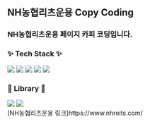 ## NH농협리츠운용 Copy Coding
### NH농협리츠운용 페이지 카피 코딩입니다.

<h3 align="left">✨ Tech Stack ✨</h3>
<div align="left">
  <img src="https://img.shields.io/badge/HTML-E34F26?style=for-the-badge&logo=HTML5&logoColor=white"/>
  <img src="https://img.shields.io/badge/CSS-1572B6?style=for-the-badge&logo=CSS3&logoColor=white"/>
  <img src="https://img.shields.io/badge/JavaScript-F7DF1E?style=for-the-badge&logo=javascript&logoColor=white"/>
  <img src="https://img.shields.io/badge/JQuery-0769AD?style=for-the-badge&logo=jquery&logoColor=white"/>
  <img src="https://img.shields.io/badge/VSCode-2C2C32.svg?style=for-the-badge&logo=visual-studio-code&logoColor=22ABF3" />
</div>
<h3 align="left">📕 Library 📕</h3>
<div align="left">
  <img src="https://img.shields.io/badge/swiper-6332F6?style=for-the-badge&logo=swiper&logoColor=white"/>
  <img src="https://img.shields.io/badge/aos-6332F6?style=for-the-badge&logo=aos&logoColor=white"/>
</div>
[NH농협리츠운용 링크]https://www.nhreits.com/

